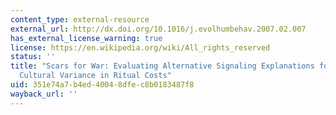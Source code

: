 ```yaml
---
content_type: external-resource
external_url: http://dx.doi.org/10.1016/j.evolhumbehav.2007.02.007
has_external_license_warning: true
license: https://en.wikipedia.org/wiki/All_rights_reserved
status: ''
title: "Scars for War: Evaluating Alternative Signaling Explanations for Cross\u2013\
  Cultural Variance in Ritual Costs"
uid: 351e74a7-b4ed-4004-8dfe-c8b0183487f8
wayback_url: ''
---
```

